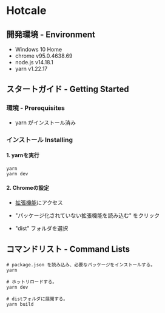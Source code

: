# Hotcale

## 開発環境 - Environment
- Windows 10 Home
- chrome v95.0.4638.69
- node.js v14.18.1
- yarn v1.22.17

## スタートガイド - Getting Started

### 環境 - Prerequisites

- yarn がインストール済み

### インストール Installing

#### 1. yarnを実行

```
yarn
yarn dev
```

#### 2. Chromeの設定

- [拡張機能](chrome://extensions/)にアクセス

- "パッケージ化されていない拡張機能を読み込む" をクリック

- "dist" フォルダを選択

## コマンドリスト - Command Lists

```
# package.json を読み込み、必要なパッケージをインストールする。
yarn
```

```
# ホットリロードする。
yarn dev
```
```
# distフォルダに展開する。
yarn build
```